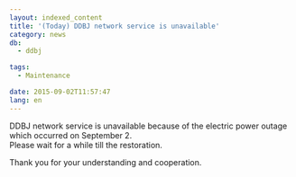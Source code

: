 ```yaml
---
layout: indexed_content
title: '(Today) DDBJ network service is unavailable'
category: news
db:
  - ddbj

tags:
  - Maintenance

date: 2015-09-02T11:57:47
lang: en
---
```


<p>DDBJ network service is unavailable because of the electric power outage which occurred on September 2.<br>Please wait for a while till the restoration.</p>

<p>Thank you for your understanding and cooperation.</p>
